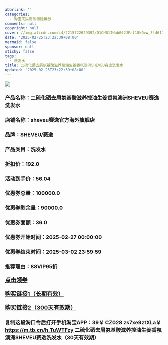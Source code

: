 ```yaml
---
abbrlink: ''
categories:
  - 淘宝天猫商品领隐藏券
comments: null
copyright: null
cover: //img.alicdn.com/i4/2215722629392/O1CN01IHubG62JFat18kQvw_!!4611686018427386128-0-item_pic.jpg
date: '2025-02-25T23:22:39+08:00'
mermaid: false
sponsor: null
sticky: false
tags:
  - 洗发水
title: 二硫化硒去屑氨基酸滋养控油生姜香氛澳洲SHEVEU赛逸洗发水
updated: '2025-02-25T23:22:39+08:00'
--- 
```


![](//img.alicdn.com/i4/2215722629392/O1CN01IHubG62JFat18kQvw_!!4611686018427386128-0-item_pic.jpg)

### 产品名称：二硫化硒去屑氨基酸滋养控油生姜香氛澳洲SHEVEU赛逸洗发水
### 店铺名称：sheveu赛逸官方海外旗舰店
### 品牌：SHEVEU/赛逸
### 产品类目：洗发水
### 折扣价：192.0
### 活动到手价：56.04
### 优惠券总量：100000.0
### 优惠券剩余量：90000.0
### 优惠券面额：36.0
### 优惠券开始时间：2025-02-27 00:00:00	
### 优惠券结束时间：2025-03-02 23:59:59	
### 推荐理由：88VIP95折

<p style="font-size: 18px; font-weight: bold;">
  <a href="https://uland.taobao.com/coupon/edetail?e=YxvMLLQQAPClhHvvyUNXZfh8CuWt5YH5OVuOuRD5gLJMmdsrkidbOWBzzpT26idJa5PhOpONbKzaGR6Nf1%2BdUBrgxmyWMCXtFR84qLagHHgH%2F2F%2BXk02w%2FR%2BMya%2FzBCbyw6HHsmejH7yMW3eIAWKRa6LeGhgJY%2B%2F7NjcxRIBfQbVM%2Fe4LpP7Oq9ple94x%2FzCdYQAcQ1iefCfoAm1I46DKJbFv%2FggkfIHl9JUUlFRIV%2BKKoz%2FahSTdjW6CW2SaWtRHsHfkY5nVlAaQcAM%2Fbtha8L7SAAsJJ2yWRpoOha5kJd6yT1iTBrcQGBgF%2B7RvOOY3ODHZVzvXi6xfCnjenKqnEwNBUbTsArs&traceId=0b0d7bc517407225632653497d12f7&union_lens=lensId%3AOPT%401740722567%40212b8864_0e08_1954b267899_a4d9%4001%40eyJmbG9vcklkIjo3MzM1NH0ie" target="_blank">点击领券</a>
</p>
<p style="font-size: 18px; font-weight: bold;">
  <a href="https://s.click.taobao.com/t?e=m%3D2%26s%3D4be7EoYrL%2B1w4vFB6t2Z2ueEDrYVVa64K7Vc7tFgwiHjf2vlNIV67k2Uw6Vjz9mVwSB8%2FImevID3ID%2FV1RqsF4wnCJeELi4I%2FIEn%2BS1IjHAB0ghlTd7WlZVm%2FOAUUFw71qrpxiwMoCNxc1AtbZGVS8IZ08XiVHudB92aYDUN9ijNEPXytV9ALoS4zvCRUrqubV8hGCvTILCS1E2rvB37EqKPbdC8oQWpZPzpp6aXYC2br3GA4%2FsSEO243r1MlVVtvBHjIO7WFjJP7qa1tU3ZgS3jKrSQZrKg2Ri9Bm4jDHegZ4hAvgWL0Qa2RNldpxYvzNAr9dJnZGwhhQs2DjqgEA%3D%3D" target="_blank">购买链接1（长期有效）</a>
</p>
<p style="font-size: 18px; font-weight: bold;">
  <a href="https://s.click.taobao.com/AMqLRYs" target="_blank">购买链接2（300天有效期）</a>
</p>

### 复制这段淘口令后打开手机淘宝APP：39￥ CZ028 zs7xe9ztXLa￥ https://m.tb.cn/h.TuWTFzy  二硫化硒去屑氨基酸滋养控油生姜香氛澳洲SHEVEU赛逸洗发水（30天有效期）
